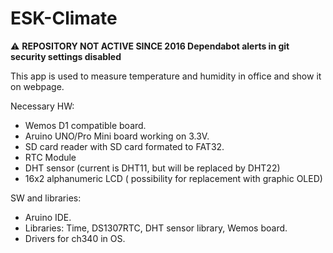 ESK-Climate
===========

:warning: **REPOSITORY NOT ACTIVE SINCE 2016 Dependabot alerts in git security settings disabled**

This app is used to measure temperature and humidity in office and show it on webpage.


Necessary HW:

* Wemos D1 compatible board.
* Aruino UNO/Pro Mini board working on 3.3V.
* SD card reader with SD card formated to FAT32.
* RTC Module
* DHT sensor (current is DHT11, but will be replaced by DHT22)
* 16x2 alphanumeric LCD ( possibility for replacement with graphic OLED)


SW and libraries:

* Aruino IDE.
* Libraries: Time, DS1307RTC, DHT sensor library, Wemos board.
* Drivers for ch340 in OS.

